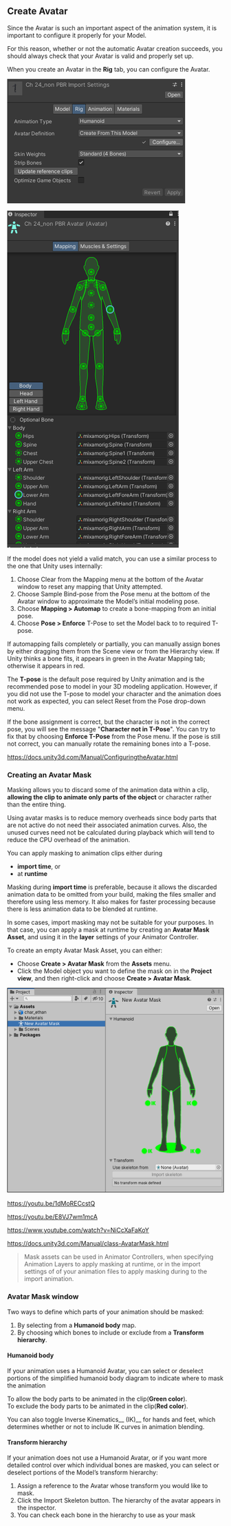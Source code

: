 ## Create Avatar

Since the Avatar is such an important aspect of the animation system, it is important to configure it properly for your Model.

For this reason, whether or not the automatic Avatar creation succeeds, you should always check that your Avatar is valid and properly set up.


When you create an Avatar in the **Rig** tab, you can configure the Avatar.

![](./rig_tab.png)

![](./Avatar.png)


If the model does not yield a valid match, you can use a similar process to the one that Unity uses internally:
1. Choose Clear from the Mapping menu at the bottom of the Avatar window to reset any mapping that Unity attempted.
2. Choose Sample Bind-pose from the Pose menu at the bottom of the Avatar window to approximate the Model’s initial modeling pose.
3. Choose **Mapping > Automap** to create a bone-mapping from an initial pose.
4. Choose **Pose > Enforce** T-Pose to set the Model back to to required T-pose.

If automapping fails completely or partially, you can manually assign bones by either dragging them from the Scene
 view or from the Hierarchy view. If Unity thinks a bone fits, it appears in green in the Avatar Mapping tab; otherwise it appears in red.


The **T-pose** is the default pose required by Unity animation and is the recommended pose to model in your 3D modeling application. However, if you did not use the T-pose to model your character and the animation does not work as expected, you can select Reset from the Pose drop-down menu.

If the bone assignment is correct, but the character is not in the correct pose, you will see the message "**Character not in T-Pose**". You can try to fix that by choosing **Enforce T-Pose** from the Pose menu. If the pose is still not correct, you can manually rotate the remaining bones into a T-pose.

https://docs.unity3d.com/Manual/ConfiguringtheAvatar.html

### Creating an Avatar Mask
Masking allows you to discard some of the animation data within a clip, **allowing the clip to animate only parts of the object** or character rather than the entire thing.

Using avatar masks is to reduce memory overheads since body parts that are not active do not need their associated animation curves. Also, the unused curves need not be calculated during playback which will tend to reduce the CPU overhead of the animation.

You can apply masking to animation clips either during 
- **import time**, or 
- at **runtime**

Masking during **import time** is preferable, because it allows the discarded animation data to be omitted from your build, making the files smaller and therefore using less memory. It also makes for faster processing because there is less animation data to be blended at runtime.

In some cases, import masking may not be suitable for your purposes. In that case, you can apply a mask at runtime by creating an **Avatar Mask Asset**, and using it in the **layer** settings of your Animator Controller.

To create an empty Avatar Mask Asset, you can either:

- Choose **Create > Avatar Mask** from the **Assets** menu.
- Click the Model object you want to define the mask on in the **Project view**, and then right-click and choose **Create > Avatar Mask**.

![](./ConfiguringtheAvatar-Mask.png)

https://youtu.be/1dMoRECcstQ

https://youtu.be/E8VJ7wm1mcA

https://www.youtube.com/watch?v=NiCcXaFaKoY

https://docs.unity3d.com/Manual/class-AvatarMask.html

> Mask assets can be used in Animator Controllers, when specifying Animation Layers to apply masking at runtime, or in the import settings of of your animation files to apply masking during to the import animation.

### Avatar Mask window
Two ways to define which parts of your animation should be masked:
1. By selecting from a **Humanoid body** map.
2. By choosing which bones to include or exclude from a **Transform hierarchy**.


#### Humanoid body 
If your animation uses a Humanoid Avatar, you can select or deselect portions of the simplified humanoid body diagram to indicate where to mask the animation

To allow the body parts to be animated in the clip(**Green color**). \
To exclude the body parts to be animated in the clip(**Red color**).

You can also toggle Inverse Kinematics__ (IK)__ for hands and feet, which determines whether or not to include IK curves in animation blending.

#### Transform hierarchy
If your animation does not use a Humanoid Avatar, or if you want more detailed control over which individual bones are masked, you can select or deselect portions of the Model’s transform hierarchy:

1. Assign a reference to the Avatar whose transform you would like to mask.
2. Click the Import Skeleton button. The hierarchy of the avatar appears in the inspector.
3. You can check each bone in the hierarchy to use as your mask







